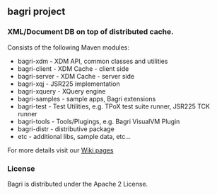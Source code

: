 ## bagri project

### XML/Document DB on top of distributed cache.

Consists of the following Maven modules:

* bagri-xdm - XDM API, common classes and utilities
* bagri-client - XDM Cache - client side
* bagri-server - XDM Cache - server side
* bagri-xqj - JSR225 implementation
* bagri-xquery - XQuery engine
* bagri-samples - sample apps, Bagri extensions
* bagri-test - Test Utilities, e.g. TPoX test suite runner, JSR225 TCK runner
* bagri-tools - Tools/Plugings, e.g. Bagri VisualVM Plugin
* bagri-distr - distributive package
* etc - additional libs, sample data, etc...
 

For more details visit our [Wiki pages](https://github.com/dsukhoroslov/bagri/wiki)

### License

Bagri is distributed under the Apache 2 License. 
